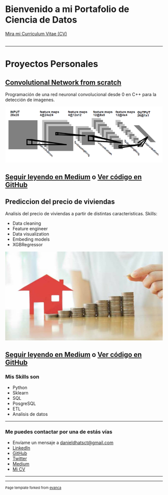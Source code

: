 # Bienvenido a mi Portafolio de Ciencia de Datos
<a href="/pdf/plantilla-curriculum-blanco.pdf">Mira mi Curriculum Vitae (CV) </a> 
<br><br>


---

# Proyectos Personales

## [Convolutional Network from scratch](https://medium.com/@danieldhats7/red-neuronal-convolucional-desde-0-f3150ba0b57e)

Programación de una red neuronal convolucional desde 0 en C++ para la detección de imagenes. 

[<img src="images/red.png?raw=true"/>](https://github.com/danieldhats7/Convolutional-Neural-Network_cpp)

[Seguir leyendo en Medium](https://medium.com/@danieldhats7/red-neuronal-convolucional-desde-0-f3150ba0b57e) o [Ver código en GitHub](https://github.com/danieldhats7/Convolutional-Neural-Network_cpp)
---
## Prediccion del precio de viviendas

Analisis del precio de viviendas a partir de distintas caracteristicas. Skills:
* Data cleaning
* Feature engineer
* Data visualization
* Embeding models
* XGBRegressor

[<img src="images/house_price.jpg?raw=true"/>](https://github.com/danieldhats7/Advanced_Regression_Techniques)

[Seguir leyendo en Medium](https://medium.com/@danieldhats7) o [Ver código en GitHub](https://github.com/danieldhats7/Advanced_Regression_Techniques)
---

### Mis Skills son

- Python
- Sklearn
- SQL
- PosgreSQL
- ETL
- Analisis de datos

---

### Me puedes contactar por una de estás vías

- Envíame un mensaje a <danieldhatsct@gmail.com>
- [LinkedIn](https://www.linkedin.com/in/danieldhats7)
- [GitHub](https://github.com/danieldhats7)
- [Twitter](https://twitter.com/danieldhats7)
- [Medium](https://medium.com/@danieldhats7)
- [Mi CV](/pdf/plantilla-curriculum-blanco.pdf)


---




---
<p style="font-size:11px">Page template forked from <a href="https://github.com/evanca/quick-portfolio">evanca</a></p>
<!-- Remove above link if you don't want to attibute -->
